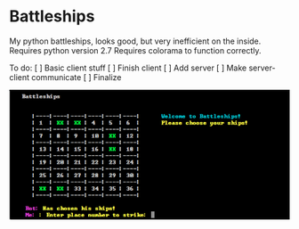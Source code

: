 # Battleships
My python battleships, looks good, but very inefficient on the inside.
Requires python version 2.7
Requires colorama to function correctly.

To do:
[ ] Basic client stuff
[ ] Finish client
[ ] Add server
[ ] Make server-client communicate
[ ] Finalize

![Alt text](screenshot.png?raw=true "Screenshot from terminal")

